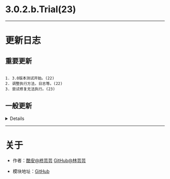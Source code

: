 
# 3.0.2.b.Trial(23)

---

# 更新日志

## 重要更新

```

1. 3.0版本测试开始。(22)
2. 调整执行方法，日志等。(22)
3. 尝试修复无法执行。(23)

```

## 一般更新

<details>

```

1. 删除一些不必要的描述。

```

</details>

---

# 关于

- 作者：[酷安@柊芸芸](http://www.coolapk.com/u/11696005) [GitHub@林芸芸](https://github.com/lin-yunyun)

- 模块地址：[GitHub](https://github.com/lin-yunyun/Dex2oatRUN)

